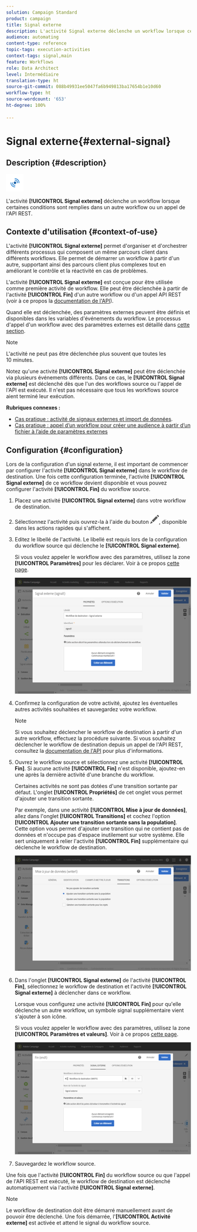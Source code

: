 ```yaml
---
solution: Campaign Standard
product: campaign
title: Signal externe
description: L'activité Signal externe déclenche un workflow lorsque certaines conditions sont remplies dans un autre workflow.
audience: automating
content-type: reference
topic-tags: execution-activities
context-tags: signal,main
feature: Workflows
role: Data Architect
level: Intermédiaire
translation-type: ht
source-git-commit: 088b49931ee5047fa6b949813ba17654b1e10d60
workflow-type: ht
source-wordcount: '653'
ht-degree: 100%

---
```



# Signal externe{#external-signal}

## Description {#description}

![](assets/signal.png)

L&#39;activité **[!UICONTROL Signal externe]** déclenche un workflow lorsque certaines conditions sont remplies dans un autre workflow ou un appel de l&#39;API REST.

## Contexte d&#39;utilisation {#context-of-use}

L&#39;activité **[!UICONTROL Signal externe]** permet d&#39;organiser et d&#39;orchestrer différents processus qui composent un même parcours client dans différents workflows. Elle permet de démarrer un workflow à partir d&#39;un autre, supportant ainsi des parcours client plus complexes tout en améliorant le contrôle et la réactivité en cas de problèmes.

L&#39;activité **[!UICONTROL Signal externe]** est conçue pour être utilisée comme première activité de workflow. Elle peut être déclenchée à partir de l&#39;activité **[!UICONTROL Fin]** d&#39;un autre workflow ou d&#39;un appel API REST (voir à ce propos la [documentation de l&#39;API](../../api/using/triggering-a-signal-activity.md)).

Quand elle est déclenchée, des paramètres externes peuvent être définis et disponibles dans les variables d&#39;événements du workflow. Le processus d&#39;appel d&#39;un workflow avec des paramètres externes est détaillé dans [cette section](../../automating/using/calling-a-workflow-with-external-parameters.md).

>[!NOTE]
>
>L&#39;activité ne peut pas être déclenchée plus souvent que toutes les 10 minutes.

Notez qu&#39;une activité **[!UICONTROL Signal externe]** peut être déclenchée via plusieurs événements différents. Dans ce cas, le **[!UICONTROL Signal externe]** est déclenché dès que l&#39;un des workflows source ou l&#39;appel de l&#39;API est exécuté. Il n&#39;est pas nécessaire que tous les workflows source aient terminé leur exécution.

**Rubriques connexes :**

* [Cas pratique : activité de signaux externes et import de données](../../automating/using/external-signal-data-import.md).
* [Cas pratique : appel d’un workflow pour créer une audience à partir d’un fichier à l’aide de paramètres externes](../../automating/using/use-case-calling-workflow.md)

## Configuration {#configuration}

Lors de la configuration d&#39;un signal externe, il est important de commencer par configurer l&#39;activité **[!UICONTROL Signal externe]** dans le workflow de destination. Une fois cette configuration terminée, l&#39;activité **[!UICONTROL Signal externe]** de ce workflow devient disponible et vous pouvez configurer l&#39;activité **[!UICONTROL Fin]** du workflow source.

1. Placez une activité **[!UICONTROL Signal externe]** dans votre workflow de destination.
1. Sélectionnez l&#39;activité puis ouvrez-la à l&#39;aide du bouton ![](assets/edit_darkgrey-24px.png), disponible dans les actions rapides qui s&#39;affichent.
1. Editez le libellé de l&#39;activité. Le libellé est requis lors de la configuration du workflow source qui déclenche le **[!UICONTROL Signal externe]**.

   Si vous voulez appeler le workflow avec des paramètres, utilisez la zone **[!UICONTROL Paramètres]** pour les déclarer. Voir à ce propos [cette page](../../automating/using/declaring-parameters-external-signal.md).

   ![](assets/external_signal_configuration.png)

1. Confirmez la configuration de votre activité, ajoutez les éventuelles autres activités souhaitées et sauvegardez votre workflow.

   >[!NOTE]
   >
   >Si vous souhaitez déclencher le workflow de destination à partir d&#39;un autre workflow, effectuez la procédure suivante. Si vous souhaitez déclencher le workflow de destination depuis un appel de l&#39;API REST, consultez la [documentation de l&#39;API](../../api/using/triggering-a-signal-activity.md) pour plus d&#39;informations.

1. Ouvrez le workflow source et sélectionnez une activité **[!UICONTROL Fin]**. Si aucune activité **[!UICONTROL Fin]** n&#39;est disponible, ajoutez-en une après la dernière activité d&#39;une branche du workflow.

   Certaines activités ne sont pas dotées d&#39;une transition sortante par défaut. L&#39;onglet **[!UICONTROL Propriétés]** de cet onglet vous permet d&#39;ajouter une transition sortante.

   Par exemple, dans une activité **[!UICONTROL Mise à jour de données]**, allez dans l&#39;onglet **[!UICONTROL Transitions]** et cochez l&#39;option **[!UICONTROL Ajouter une transition sortante sans la population]**. Cette option vous permet d&#39;ajouter une transition qui ne contient pas de données et n&#39;occupe pas d&#39;espace inutilement sur votre système. Elle sert uniquement à relier l&#39;activité **[!UICONTROL Fin]** supplémentaire qui déclenche le workflow de destination.

   ![](assets/external_signal_empty_transition.png)

1. Dans l&#39;onglet **[!UICONTROL Signal externe]** de l&#39;activité **[!UICONTROL Fin]**, sélectionnez le workflow de destination et l&#39;activité **[!UICONTROL Signal externe]** à déclencher dans ce workflow.

   Lorsque vous configurez une activité **[!UICONTROL Fin]** pour qu&#39;elle déclenche un autre workflow, un symbole signal supplémentaire vient s&#39;ajouter à son icône.

   Si vous voulez appeler le workflow avec des paramètres, utilisez la zone **[!UICONTROL Paramètres et valeurs]**. Voir à ce propos [cette page](../../automating/using/defining-parameters-calling-workflow.md).

   ![](assets/external_signal_end.png)

1. Sauvegardez le workflow source.

Une fois que l&#39;activité **[!UICONTROL Fin]** du workflow source ou que l&#39;appel de l&#39;API REST est exécuté, le workflow de destination est déclenché automatiquement via l&#39;activité **[!UICONTROL Signal externe]**.

>[!NOTE]
>
>Le workflow de destination doit être démarré manuellement avant de pouvoir être déclenché. Une fois démarrée, l&#39;**[!UICONTROL Activité externe]** est activée et attend le signal du workflow source.
